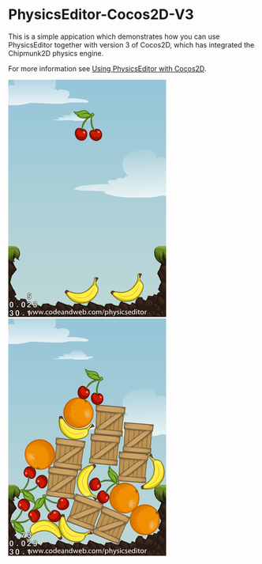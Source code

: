 PhysicsEditor-Cocos2D-V3
========================

This is a simple appication which demonstrates how you can use PhysicsEditor together with version 3 of Cocos2D, which has integrated the Chipmunk2D physics engine.

For more information see <a target="_blank" href="http://www.codeandweb.com/blog/2014/04/09/using-physicseditor-with-cocos2d-v3">Using PhysicsEditor with Cocos2D</a>.

![](screenshot-app-1.png) ![](screenshot-app-2.png)
